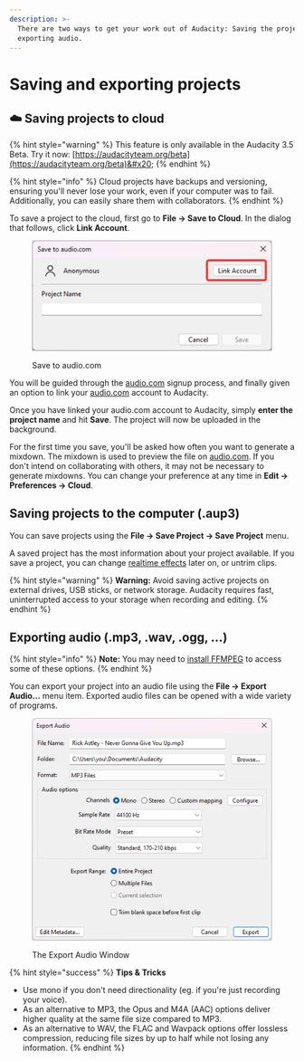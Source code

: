 ```yaml
---
description: >-
  There are two ways to get your work out of Audacity: Saving the project, and
  exporting audio.
---
```


# Saving and exporting projects

## :cloud: Saving projects to cloud

{% hint style="warning" %}
This feature is only available in the Audacity 3.5 Beta. Try it now: [https://audacityteam.org/beta](https://audacityteam.org/beta)&#x20;
{% endhint %}

{% hint style="info" %}
Cloud projects have backups and versioning, ensuring you'll never lose your work, even if your computer was to fail. Additionally, you can easily share them with collaborators.&#x20;
{% endhint %}

To save a project to the cloud, first go to **File -> Save to Cloud**. In the dialog that follows, click **Link Account**.

<figure><img src="../.gitbook/assets/audiocom link account.png" alt=""><figcaption><p>Save to audio.com</p></figcaption></figure>

You will be guided through the [audio.com](https://audio.com) signup process, and finally given an option to link your [audio.com](https://audio.com) account to Audacity.&#x20;

Once you have linked your audio.com account to Audacity, simply **enter the project name** and hit **Save**. The project will now be uploaded in the background.

For the first time you save, you'll be asked how often you want to generate a mixdown. The mixdown is used to preview the file on [audio.com](https://audio.com). If you don't intend on collaborating with others, it may not be necessary to generate mixdowns. You can change your preference at any time in **Edit -> Preferences -> Cloud**.

## Saving projects to the computer (.aup3)

You can save projects using the **File -> Save Project -> Save Project** menu.&#x20;

A saved project has the most information about your project available. If you save a project, you can change [realtime effects](../audio-editing/using-realtime-effects.md) later on, or untrim clips.

{% hint style="warning" %}
**Warning:** Avoid saving active projects on external drives, USB sticks, or network storage. Audacity requires fast, uninterrupted access to your storage when recording and editing.&#x20;
{% endhint %}

## Exporting audio (.mp3, .wav, .ogg, ...)

{% hint style="info" %}
**Note:** You may need to [install FFMPEG](installing-ffmpeg.md) to access some of these options.
{% endhint %}

You can export your project into an audio file using the **File -> Export Audio...** menu item. Exported audio files can be opened with a wide variety of programs.

<figure><img src="../.gitbook/assets/export-mp3.png" alt=""><figcaption><p>The Export Audio Window</p></figcaption></figure>

{% hint style="success" %}
**Tips & Tricks**

* Use mono if you don't need directionality (eg. if you're just recording your voice).
* As an alternative to MP3, the Opus and M4A (AAC) options deliver higher quality at the same file size compared to MP3.
* As an alternative to WAV, the FLAC and Wavpack options offer lossless compression, reducing file sizes by up to half while not losing any information.
{% endhint %}

